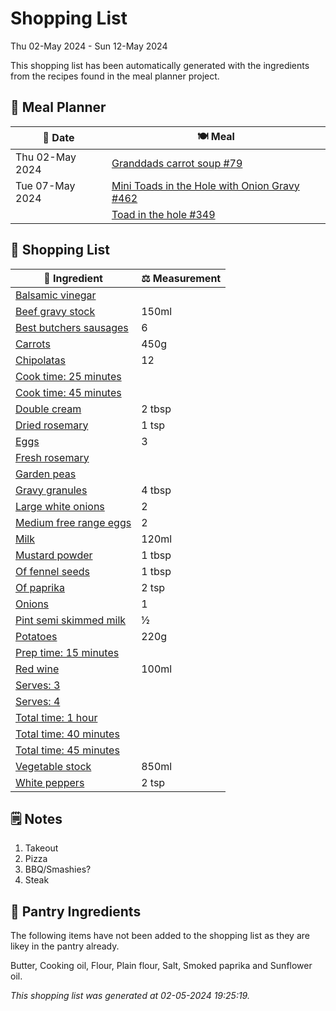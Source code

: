 # Shopping List

Thu 02-May 2024 - Sun 12-May 2024

This shopping list has been automatically generated with the ingredients from the recipes found in the meal planner project.

## 📅 Meal Planner

|📅 Date| 🍽️ Meal|
|----|----|
|Thu 02-May 2024|[Granddads carrot soup #79](https://github.com/jcallaghan/The-Cookbook/issues/79)|
|Tue 07-May 2024|[Mini Toads in the Hole with Onion Gravy #462](https://github.com/jcallaghan/The-Cookbook/issues/462)|
||[Toad in the hole #349](https://github.com/jcallaghan/The-Cookbook/issues/349)|

## 🛒 Shopping List

| 🍌 Ingredient| ⚖️ Measurement|
|----------|-----------|
|[Balsamic vinegar](https://www.sainsburys.co.uk/gol-ui/SearchResults/Balsamic%20vinegar)||
|[Beef gravy stock](https://www.sainsburys.co.uk/gol-ui/SearchResults/Beef%20gravy%20stock)|150ml|
|[Best butchers sausages](https://www.sainsburys.co.uk/gol-ui/SearchResults/Best%20butchers%20sausages)|6|
|[Carrots](https://www.sainsburys.co.uk/gol-ui/SearchResults/Carrots)|450g|
|[Chipolatas](https://www.sainsburys.co.uk/gol-ui/SearchResults/Chipolatas)|12|
|[Cook time: 25 minutes](https://www.sainsburys.co.uk/gol-ui/SearchResults/Cook%20time:%2025%20minutes)||
|[Cook time: 45 minutes](https://www.sainsburys.co.uk/gol-ui/SearchResults/Cook%20time:%2045%20minutes)||
|[Double cream](https://www.sainsburys.co.uk/gol-ui/SearchResults/Double%20cream)|2 tbsp|
|[Dried rosemary](https://www.sainsburys.co.uk/gol-ui/SearchResults/Dried%20rosemary)|1 tsp|
|[Eggs](https://www.sainsburys.co.uk/gol-ui/SearchResults/Eggs)|3|
|[Fresh rosemary](https://www.sainsburys.co.uk/gol-ui/SearchResults/Fresh%20rosemary)||
|[Garden peas](https://www.sainsburys.co.uk/gol-ui/SearchResults/Garden%20peas)||
|[Gravy granules](https://www.sainsburys.co.uk/gol-ui/SearchResults/Gravy%20granules)|4 tbsp|
|[Large white onions](https://www.sainsburys.co.uk/gol-ui/SearchResults/Large%20white%20onions)|2|
|[Medium free range eggs](https://www.sainsburys.co.uk/gol-ui/SearchResults/Medium%20free%20range%20eggs)|2|
|[Milk](https://www.sainsburys.co.uk/gol-ui/SearchResults/Milk)|120ml|
|[Mustard powder](https://www.sainsburys.co.uk/gol-ui/SearchResults/Mustard%20powder)|1 tbsp|
|[Of fennel seeds](https://www.sainsburys.co.uk/gol-ui/SearchResults/Of%20fennel%20seeds)|1 tbsp|
|[Of paprika](https://www.sainsburys.co.uk/gol-ui/SearchResults/Of%20paprika)|2 tsp|
|[Onions](https://www.sainsburys.co.uk/gol-ui/SearchResults/Onions)|1|
|[Pint semi skimmed milk](https://www.sainsburys.co.uk/gol-ui/SearchResults/Pint%20semi%20skimmed%20milk)|½|
|[Potatoes](https://www.sainsburys.co.uk/gol-ui/SearchResults/Potatoes)|220g|
|[Prep time: 15 minutes](https://www.sainsburys.co.uk/gol-ui/SearchResults/Prep%20time:%2015%20minutes)||
|[Red wine](https://www.sainsburys.co.uk/gol-ui/SearchResults/Red%20wine)|100ml|
|[Serves: 3](https://www.sainsburys.co.uk/gol-ui/SearchResults/Serves:%203)||
|[Serves: 4](https://www.sainsburys.co.uk/gol-ui/SearchResults/Serves:%204)||
|[Total time: 1 hour](https://www.sainsburys.co.uk/gol-ui/SearchResults/Total%20time:%201%20hour)||
|[Total time: 40 minutes](https://www.sainsburys.co.uk/gol-ui/SearchResults/Total%20time:%2040%20minutes)||
|[Total time: 45 minutes](https://www.sainsburys.co.uk/gol-ui/SearchResults/Total%20time:%2045%20minutes)||
|[Vegetable stock](https://www.sainsburys.co.uk/gol-ui/SearchResults/Vegetable%20stock)|850ml|
|[White peppers](https://www.sainsburys.co.uk/gol-ui/SearchResults/White%20peppers)|2 tsp|

## 🗒️ Notes

1. Takeout
1. Pizza
1. BBQ/Smashies?
1. Steak

## 🏪 Pantry Ingredients

The following items have not been added to the shopping list as they are likey in the pantry already.

Butter, Cooking oil, Flour, Plain flour, Salt, Smoked paprika and Sunflower oil.


_This shopping list was generated at 02-05-2024 19:25:19._